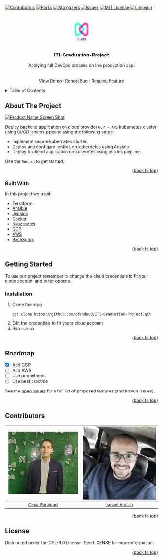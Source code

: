 <div id="top"></div>

[![Contributors][contributors-shield]][contributors-url]
[![Forks][forks-shield]][forks-url]
[![Stargazers][stars-shield]][stars-url]
[![Issues][issues-shield]][issues-url]
[![MIT License][license-shield]][license-url]
[![LinkedIn][linkedin-shield]][linkedin-url]



<!-- PROJECT LOGO -->
<br />
<div align="center">
  <a href="https://github.com/ofandoud/ITI-Graduation-Project">
    <img src="images/logo-devops.png" alt="Logo" width="80" height="80">
  </a>

  <h3 align="center">ITI-Graduation-Project</h3>

  <p align="center">
    Applying full DevOps process on live production app!
    <br />
    <br />
    <br />
    <a href="https://github.com/ofandoud/ITI-Graduation-Project">View Demo</a>
    ·
    <a href="https://github.com/ofandoud/ITI-Graduation-Project/issues">Report Bug</a>
    ·
    <a href="https://github.com/ofandoud/ITI-Graduation-Project/issues">Request Feature</a>
  </p>
</div>



<!-- TABLE OF CONTENTS -->
<details>
  <summary>Table of Contents</summary>
  <ol>
    <li>
      <a href="#about-the-project">About The Project</a>
      <ul>
        <li><a href="#built-with">Built With</a></li>
      </ul>
    </li>
    <li>
      <a href="#getting-started">Getting Started</a>
      <ul>
        <li><a href="#installation">Installation</a></li>
      </ul>
    </li>
    <li><a href="#Roadmap">Roadmap</a></li>
    <li><a href="#contributing">Contributing</a></li>
    <li><a href="#license">License</a></li>
    
  </ol>
</details>



<!-- ABOUT THE PROJECT -->
## About The Project

[![Product Name Screen Shot][product-screenshot]]()

Deploy backend application on cloud provider `GCP - AWS` kubernetes cluster using CI/CD jenkins
pipeline using the following steps:
* Implement secure kubernetes cluster.
* Deploy and configure jenkins on kubernetes using Ansinle.
* Deploy backend application on kuberetes using jenkins piepline.

Use the `Run.sh` to get started.

<p align="right">(<a href="#top">back to top</a>)</p>



### Built With

In this project we used:

* [Terraform](https://www.terraform.io/docs)
* [Ansible](https://docs.ansible.com/)
* [Jenkins](https://www.jenkins.io/doc/)
* [Docker](https://docs.docker.com/)
* [Kubernetes](https://kubernetes.io/docs/home/)
* [GCP](https://cloud.google.com/docs)
* [AWS](https://docs.aws.amazon.com/)
* [BashScript](https://www.gnu.org/savannah-checkouts/gnu/bash/manual/bash.html)

<p align="right">(<a href="#top">back to top</a>)</p>



<!-- GETTING STARTED -->
## Getting Started

To use our project remember to change the cloud credentials to fit your cloud account and other options.


### Installation

1. Clone the repo
   ```sh
   git clone https://github.com/ofandoud/ITI-Graduation-Project.git
   ```
2. Edit the credentials to fit yours cloud account
3. Run `run.sh`

<p align="right">(<a href="#top">back to top</a>)</p>




<!-- ROADMAP -->
## Roadmap

- [x] Add GCP
- [ ] Add AWS
- [ ] Use prometheus
- [ ] Use best practice 

See the [open issues](https://github.com/OFandoud/ITI-Graduation-Project/issues) for a full list of proposed features (and known issues).

<p align="right">(<a href="#top">back to top</a>)</p>



<!-- MARKDOWN LINKS & IMAGES -->
<!-- https://www.markdownguide.org/basic-syntax/#reference-style-links -->
[contributors-shield]: https://img.shields.io/github/contributors/ofandoud/ITI-Graduation-Project.svg?style=for-the-badge
[contributors-url]: https://github.com/OFandoud/ITI-Graduation-Project/graphs/contributors
[forks-shield]: https://img.shields.io/github/forks/ofandoud/ITI-Graduation-Project.svg?style=for-the-badge
[forks-url]: https://github.com/OFandoud/ITI-Graduation-Project/network/members
[stars-shield]: https://img.shields.io/github/stars/ofandoud/ITI-Graduation-Project.svg?style=for-the-badge
[stars-url]: https://github.com/OFandoud/ITI-Graduation-Project/stargazers
[issues-shield]: https://img.shields.io/github/issues/ofandoud/ITI-Graduation-Project.svg?style=for-the-badge
[issues-url]: https://github.com/OFandoud/ITI-Graduation-Project/issues
[license-shield]: https://img.shields.io/github/license/ofandoud/ITI-Graduation-Project.svg?style=for-the-badge
[license-url]: https://github.com/OFandoud/ITI-Graduation-Project/blob/master/LICENSE.txt
[linkedin-shield]: https://img.shields.io/badge/-LinkedIn-black.svg?style=for-the-badge&logo=linkedin&colorB=555
[linkedin-url]: https://www.linkedin.com/in/ofandoud
[product-screenshot]: images/devops-demo.gif


## Contributors


|      ![Omar Fandoud](images/omar.png)       |        ![Ismael Atallah](images/som3a.png)         |
| :-----------------------------------------: | :------------------------------------------------: |
| [Omar Fandoud](https://github.com/OFandoud) | [Ismael Atallah](https://github.com/IsmaelAtallah) |

<p align="right">(<a href="#top">back to top</a>)</p>


## License
Distributed under the GPL-3.0 License. See LICENSE for more information.

<p align="right">(<a href="#top">back to top</a>)</p>
